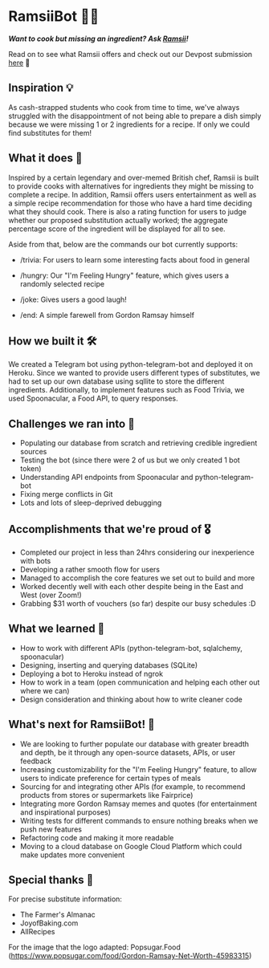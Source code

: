 # RamsiiBot 👨‍🍳

**_Want to cook but missing an ingredient? Ask [Ramsii](https://t.me/RamsiiBot)!_**

Read on to see what Ramsii offers and check out our Devpost submission [here](https://devpost.com/software/substitute-ramsay) 🙂

## Inspiration 💡
As cash-strapped students who cook from time to time, we've always struggled with the disappointment of not being able to prepare a dish simply because we were missing 1 or 2 ingredients for a recipe. If only we could find substitutes for them!

## What it does 💪
Inspired by a certain legendary and over-memed British chef, Ramsii is built to provide cooks with alternatives for ingredients they might be missing to complete a recipe. In addition, Ramsii offers users entertainment as well as a simple recipe recommendation for those who have a hard time deciding what they should cook. There is also a rating function for users to judge whether our proposed substitution actually worked; the aggregate percentage score of the ingredient will be displayed for all to see.

Aside from that, below are the commands our bot currently supports:

- /trivia: For users to learn some interesting facts about food in general

- /hungry: Our "I'm Feeling Hungry" feature, which gives users a randomly selected recipe

- /joke: Gives users a good laugh!

- /end: A simple farewell from Gordon Ramsay himself

## How we built it 🛠
We created a Telegram bot using python-telegram-bot and deployed it on Heroku. Since we wanted to provide users different types of substitutes, we had to set up our own database using sqllite to store the different ingredients. Additionally, to implement features such as Food Trivia, we used Spoonacular, a Food API, to query responses.

## Challenges we ran into 🧗‍
- Populating our database from scratch and retrieving credible ingredient sources
- Testing the bot (since there were 2 of us but we only created 1 bot token)
- Understanding API endpoints from Spoonacular and python-telegram-bot
- Fixing merge conflicts in Git
- Lots and lots of sleep-deprived debugging

## Accomplishments that we're proud of 🎖
- Completed our project in less than 24hrs considering our inexperience with bots
- Developing a rather smooth flow for users
- Managed to accomplish the core features we set out to build and more
- Worked decently well with each other despite being in the East and West (over Zoom!)
- Grabbing $31 worth of vouchers (so far) despite our busy schedules :D

## What we learned 🙇
- How to work with different APIs (python-telegram-bot, sqlalchemy, spoonacular)
- Designing, inserting and querying databases (SQLite)
- Deploying a bot to Heroku instead of ngrok
- How to work in a team (open communication and helping each other out where we can)
- Design consideration and thinking about how to write cleaner code

## What's next for RamsiiBot! 🔮
- We are looking to further populate our database with greater breadth and depth, be it through any open-source datasets, APIs, or user feedback
- Increasing customizability for the "I'm Feeling Hungry" feature, to allow users to indicate preference for certain types of meals
- Sourcing for and integrating other APIs (for example, to recommend products from stores or supermarkets like Fairprice)
- Integrating more Gordon Ramsay memes and quotes (for entertainment and inspirational purposes)
- Writing tests for different commands to ensure nothing breaks when we push new features
- Refactoring code and making it more readable
- Moving to a cloud database on Google Cloud Platform which could make updates more convenient

## Special thanks 🙏
For precise substitute information:
- The Farmer's Almanac
- JoyofBaking.com
- AllRecipes

For the image that the logo adapted:
Popsugar.Food (https://www.popsugar.com/food/Gordon-Ramsay-Net-Worth-45983315)
